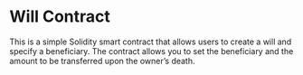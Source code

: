 # Will Contract

This is a simple Solidity smart contract that allows users to create a will and specify a beneficiary. 
The contract allows you to set the beneficiary and the amount to be transferred upon the owner’s death.
